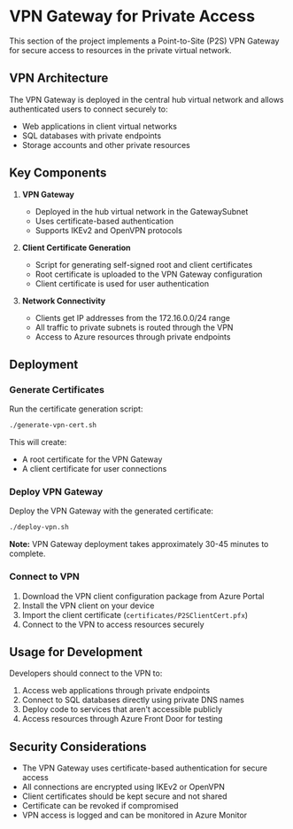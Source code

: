 # VPN Gateway for Private Access

This section of the project implements a Point-to-Site (P2S) VPN Gateway for secure access to resources in the private virtual network.

## VPN Architecture

The VPN Gateway is deployed in the central hub virtual network and allows authenticated users to connect securely to:

- Web applications in client virtual networks
- SQL databases with private endpoints
- Storage accounts and other private resources

## Key Components

1. **VPN Gateway**
   - Deployed in the hub virtual network in the GatewaySubnet
   - Uses certificate-based authentication
   - Supports IKEv2 and OpenVPN protocols

2. **Client Certificate Generation**
   - Script for generating self-signed root and client certificates
   - Root certificate is uploaded to the VPN Gateway configuration
   - Client certificate is used for user authentication

3. **Network Connectivity**
   - Clients get IP addresses from the 172.16.0.0/24 range
   - All traffic to private subnets is routed through the VPN
   - Access to Azure resources through private endpoints

## Deployment

### Generate Certificates

Run the certificate generation script:

```bash
./generate-vpn-cert.sh
```

This will create:
- A root certificate for the VPN Gateway
- A client certificate for user connections

### Deploy VPN Gateway

Deploy the VPN Gateway with the generated certificate:

```bash
./deploy-vpn.sh
```

**Note:** VPN Gateway deployment takes approximately 30-45 minutes to complete.

### Connect to VPN

1. Download the VPN client configuration package from Azure Portal
2. Install the VPN client on your device
3. Import the client certificate (`certificates/P2SClientCert.pfx`)
4. Connect to the VPN to access resources securely

## Usage for Development

Developers should connect to the VPN to:

1. Access web applications through private endpoints
2. Connect to SQL databases directly using private DNS names
3. Deploy code to services that aren't accessible publicly
4. Access resources through Azure Front Door for testing

## Security Considerations

- The VPN Gateway uses certificate-based authentication for secure access
- All connections are encrypted using IKEv2 or OpenVPN
- Client certificates should be kept secure and not shared
- Certificate can be revoked if compromised
- VPN access is logged and can be monitored in Azure Monitor